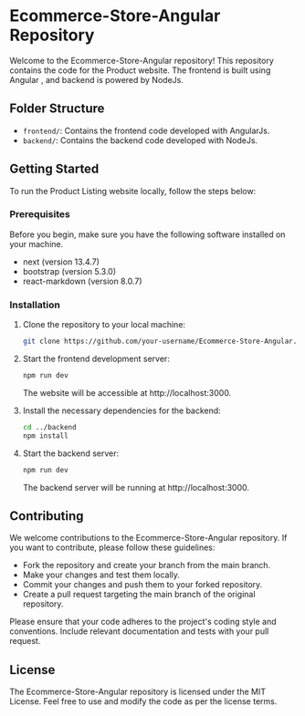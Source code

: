 # Ecommerce-Store-Angular Repository

Welcome to the Ecommerce-Store-Angular repository! This repository contains the code for the Product website. The frontend is built using Angular , and  backend is powered by NodeJs.

## Folder Structure

- `frontend/`: Contains the frontend code developed with AngularJs.
- `backend/`: Contains the backend code developed with NodeJs.

## Getting Started

To run the Product Listing website locally, follow the steps below:

### Prerequisites

Before you begin, make sure you have the following software installed on your machine.

- next (version 13.4.7)
- bootstrap (version 5.3.0)
- react-markdown (version 8.0.7)

### Installation

1. Clone the repository to your local machine:

   ```bash
   git clone https://github.com/your-username/Ecommerce-Store-Angular.git

2. Start the frontend development server:
    ```bash
    npm run dev
    ```
   The website will be accessible at http://localhost:3000.

3. Install the necessary dependencies for the backend:
    ```bash
    cd ../backend
    npm install
    ```

4. Start the backend server:
    ```bash
    npm run dev
    ```
   The backend server will be running at http://localhost:3000.

## Contributing

We welcome contributions to the Ecommerce-Store-Angular repository. If you want to contribute, please follow these guidelines:

- Fork the repository and create your branch from the main branch.
- Make your changes and test them locally.
- Commit your changes and push them to your forked repository.
- Create a pull request targeting the main branch of the original repository.

Please ensure that your code adheres to the project's coding style and conventions. Include relevant documentation and tests with your pull request.

## License

The Ecommerce-Store-Angular repository is licensed under the MIT License. Feel free to use and modify the code as per the license terms.




